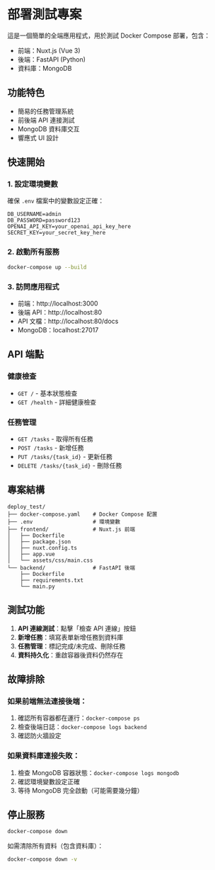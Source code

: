 # 部署測試專案

這是一個簡單的全端應用程式，用於測試 Docker Compose 部署，包含：
- 前端：Nuxt.js (Vue 3)
- 後端：FastAPI (Python)
- 資料庫：MongoDB

## 功能特色

- 簡易的任務管理系統
- 前後端 API 連接測試
- MongoDB 資料庫交互
- 響應式 UI 設計

## 快速開始

### 1. 設定環境變數

確保 `.env` 檔案中的變數設定正確：

```env
DB_USERNAME=admin
DB_PASSWORD=password123
OPENAI_API_KEY=your_openai_api_key_here
SECRET_KEY=your_secret_key_here
```

### 2. 啟動所有服務

```bash
docker-compose up --build
```

### 3. 訪問應用程式

- 前端：http://localhost:3000
- 後端 API：http://localhost:80
- API 文檔：http://localhost:80/docs
- MongoDB：localhost:27017

## API 端點

### 健康檢查
- `GET /` - 基本狀態檢查
- `GET /health` - 詳細健康檢查

### 任務管理
- `GET /tasks` - 取得所有任務
- `POST /tasks` - 新增任務
- `PUT /tasks/{task_id}` - 更新任務
- `DELETE /tasks/{task_id}` - 刪除任務

## 專案結構

```
deploy_test/
├── docker-compose.yaml    # Docker Compose 配置
├── .env                   # 環境變數
├── frontend/              # Nuxt.js 前端
│   ├── Dockerfile
│   ├── package.json
│   ├── nuxt.config.ts
│   ├── app.vue
│   └── assets/css/main.css
└── backend/               # FastAPI 後端
    ├── Dockerfile
    ├── requirements.txt
    └── main.py
```

## 測試功能

1. **API 連線測試**：點擊「檢查 API 連線」按鈕
2. **新增任務**：填寫表單新增任務到資料庫
3. **任務管理**：標記完成/未完成、刪除任務
4. **資料持久化**：重啟容器後資料仍然存在

## 故障排除

### 如果前端無法連接後端：
1. 確認所有容器都在運行：`docker-compose ps`
2. 檢查後端日誌：`docker-compose logs backend`
3. 確認防火牆設定

### 如果資料庫連接失敗：
1. 檢查 MongoDB 容器狀態：`docker-compose logs mongodb`
2. 確認環境變數設定正確
3. 等待 MongoDB 完全啟動（可能需要幾分鐘）

## 停止服務

```bash
docker-compose down
```

如需清除所有資料（包含資料庫）：

```bash
docker-compose down -v
```

